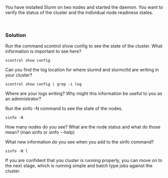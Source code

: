 You have installed Slurm on two nodes and started the daemon. You want to verify the status of the cluster and the individual node readiness states.

<br>

### Solution



Run the command scontrol show config to see the state of the cluster. What information is important to see here?
```plain
scontrol show config
```

Can you find the log location for where slurmd and slurmctld are writing in your cluster?

```plain
scontrol show config | grep -i log
```

Where are your logs writing? Why might this information be useful to you as an administrator?

Run the sinfo -N command to see the state of the nodes.

```plain
sinfo -N
```

How many nodes do you see? What are the node status and what do those mean? (man sinfo or sinfo --help)

What new information do you see when you add to the sinfo command?

```plain
sinfo -N l
```

If you are confident that you cluster is running properly, you can move on to the next stage, which is running simple and batch type jobs against the cluster.

